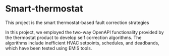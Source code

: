# Smart-thermostat
This project is the smart thermostat-based fault correction strategies

In this project, we employed the two-way OpenAPI functionality provided by the thermostat product to develop self correction algorithms. The algorithms include inefficient HVAC setpoints, schedules, and deadbands, which have been tested using EMIS tools.  
